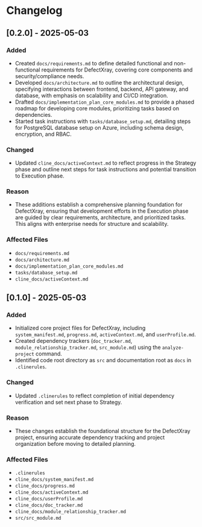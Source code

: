 # Changelog

## [0.2.0] - 2025-05-03

### Added
- Created `docs/requirements.md` to define detailed functional and non-functional requirements for DefectXray, covering core components and security/compliance needs.
- Developed `docs/architecture.md` to outline the architectural design, specifying interactions between frontend, backend, API gateway, and database, with emphasis on scalability and CI/CD integration.
- Drafted `docs/implementation_plan_core_modules.md` to provide a phased roadmap for developing core modules, prioritizing tasks based on dependencies.
- Started task instructions with `tasks/database_setup.md`, detailing steps for PostgreSQL database setup on Azure, including schema design, encryption, and RBAC.

### Changed
- Updated `cline_docs/activeContext.md` to reflect progress in the Strategy phase and outline next steps for task instructions and potential transition to Execution phase.

### Reason
- These additions establish a comprehensive planning foundation for DefectXray, ensuring that development efforts in the Execution phase are guided by clear requirements, architecture, and prioritized tasks. This aligns with enterprise needs for structure and scalability.

### Affected Files
- `docs/requirements.md`
- `docs/architecture.md`
- `docs/implementation_plan_core_modules.md`
- `tasks/database_setup.md`
- `cline_docs/activeContext.md`

## [0.1.0] - 2025-05-03

### Added
- Initialized core project files for DefectXray, including `system_manifest.md`, `progress.md`, `activeContext.md`, and `userProfile.md`.
- Created dependency trackers (`doc_tracker.md`, `module_relationship_tracker.md`, `src_module.md`) using the `analyze-project` command.
- Identified code root directory as `src` and documentation root as `docs` in `.clinerules`.

### Changed
- Updated `.clinerules` to reflect completion of initial dependency verification and set next phase to Strategy.

### Reason
- These changes establish the foundational structure for the DefectXray project, ensuring accurate dependency tracking and project organization before moving to detailed planning.

### Affected Files
- `.clinerules`
- `cline_docs/system_manifest.md`
- `cline_docs/progress.md`
- `cline_docs/activeContext.md`
- `cline_docs/userProfile.md`
- `cline_docs/doc_tracker.md`
- `cline_docs/module_relationship_tracker.md`
- `src/src_module.md`
